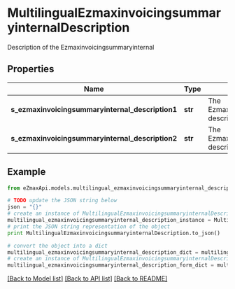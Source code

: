 # MultilingualEzmaxinvoicingsummaryinternalDescription

Description of the Ezmaxinvoicingsummaryinternal

## Properties

Name | Type | Description | Notes
------------ | ------------- | ------------- | -------------
**s_ezmaxinvoicingsummaryinternal_description1** | **str** | The Ezmaxinvoicingsummaryinternal description in French | [optional] 
**s_ezmaxinvoicingsummaryinternal_description2** | **str** | The Ezmaxinvoicingsummaryinternal description in English | [optional] 

## Example

```python
from eZmaxApi.models.multilingual_ezmaxinvoicingsummaryinternal_description import MultilingualEzmaxinvoicingsummaryinternalDescription

# TODO update the JSON string below
json = "{}"
# create an instance of MultilingualEzmaxinvoicingsummaryinternalDescription from a JSON string
multilingual_ezmaxinvoicingsummaryinternal_description_instance = MultilingualEzmaxinvoicingsummaryinternalDescription.from_json(json)
# print the JSON string representation of the object
print MultilingualEzmaxinvoicingsummaryinternalDescription.to_json()

# convert the object into a dict
multilingual_ezmaxinvoicingsummaryinternal_description_dict = multilingual_ezmaxinvoicingsummaryinternal_description_instance.to_dict()
# create an instance of MultilingualEzmaxinvoicingsummaryinternalDescription from a dict
multilingual_ezmaxinvoicingsummaryinternal_description_form_dict = multilingual_ezmaxinvoicingsummaryinternal_description.from_dict(multilingual_ezmaxinvoicingsummaryinternal_description_dict)
```
[[Back to Model list]](../README.md#documentation-for-models) [[Back to API list]](../README.md#documentation-for-api-endpoints) [[Back to README]](../README.md)


